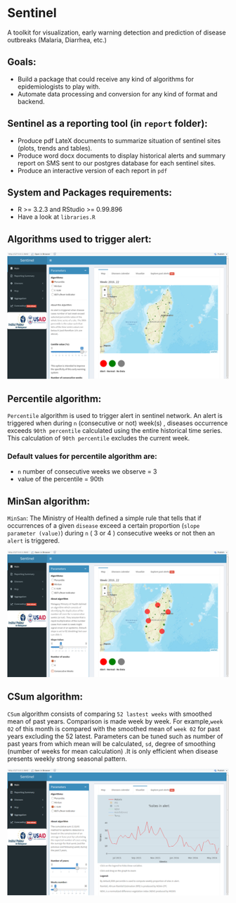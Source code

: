 # Sentinel
A toolkit for visualization, early warning detection and prediction of disease outbreaks (Malaria, Diarrhea, etc.)

## Goals:
* Build a package that could receive any kind of algorithms for epidemiologists to play with.
* Automate data processing and conversion for any kind of format and backend.

## Sentinel as a reporting tool (in `report` folder):
* Produce pdf LateX documents to summarize situation of sentinel sites (plots, trends and tables).
* Produce word docx documents to display historical alerts and summary report on SMS sent to our postgres database for each sentinel sites.
* Produce an interactive version of each report in `pdf`


## System and Packages requirements:
* R >= 3.2.3 and RStudio >= 0.99.896
* Have a look at `libraries.R`

## Algorithms used to trigger alert:

<img src="app_snap.png" >

## Percentile algorithm:

`Percentile` algorithm is used to trigger alert in sentinel network. An alert is triggered when during `n` (consecutive or not) week(s) , diseases occurrence exceeds `90th percentile` calculated using the entire historical time series. This calculation of `90th percentile` excludes the current week.

### Default values for percentile algorithm are:

* `n` number of consecutive weeks we observe = 3
* value of the percentile = 90th 

## MinSan algorithm:

`MinSan`: The Ministry of Health defined a simple rule that tells that if occurrences of a given `disease` exceed a certain proportion (`slope parameter (value)`) during `n` ( 3 or 4 ) consecutive weeks or not then an `alert` is triggered.

<img src="minsan.png" >

## CSum algorithm:

`CSum` algorithm consists of comparing `52 lastest weeks` with smoothed mean of past years. Comparison is made week by week. For example,`week 02` of this month is compared with the smoothed mean of `week 02` for past years excluding the 52 latest. Parameters can be tuned such as number of past years from which mean will be calculated, `sd`, degree of smoothing (number of weeks for mean calculation) .It is only efficient when disease presents weekly strong seasonal pattern.

<img src="csum.png" >


